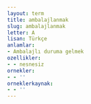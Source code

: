 ```yaml
---
layout: term
title: ambalajlanmak
slug: ambalajlanmak
letter: A
lisan: Türkçe
anlamlar:
- Ambalajlı duruma gelmek
ozellikler:
- - nesnesiz
ornekler:
- - ''
orneklerkaynak:
- - ''
---
```

